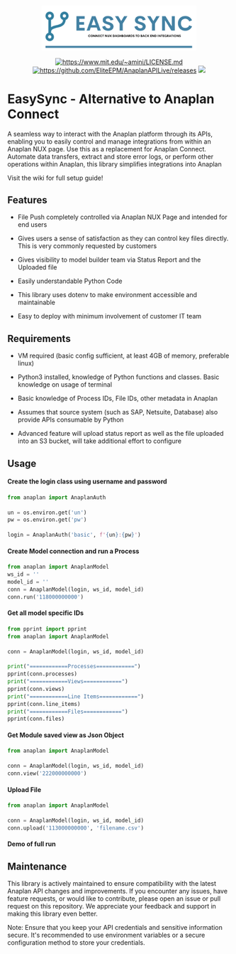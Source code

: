 <p align="center">
	<img width="350px" src="repo_images/Easy Sync Logo.png">
</p>  
<p align="center">
  <a href="https://www.mit.edu/~amini/LICENSE.md"><img alt="https://www.mit.edu/~amini/LICENSE.md" src="https://img.shields.io/badge/license-MIT-green"></a>
  <a href="https://github.com/EliteEPM/EasySync/releases"><img alt="https://github.com/EliteEPM/AnaplanAPILive/releases" src="https://img.shields.io/badge/release-1.0.0-blue.svg"></a>
  <img width = "125" src="https://forthebadge.com/images/badges/made-with-python.svg">
</p>  

# EasySync - Alternative to Anaplan Connect
A seamless way to interact with the Anaplan platform through its APIs, enabling you to easily control and manage integrations from within an Anaplan NUX page. Use this as a replacement for Anaplan Connect. Automate data transfers, extract and store error logs, or perform other operations within Anaplan, this library simplifies integrations into Anaplan

Visit the wiki for full setup guide!

## Features

- File Push completely controlled via Anaplan NUX Page and intended for end users

- Gives users a sense of satisfaction as they can control key files directly. This is very commonly requested by customers

- Gives visibility to model builder team via Status Report and the Uploaded file

- Easily understandable Python Code

- This library uses dotenv to make environment accessible and maintainable

- Easy to deploy with minimum involvement of customer IT team

## Requirements
- VM required (basic config sufficient, at least 4GB of memory, preferable linux)

- Python3 installed, knowledge of Python functions and classes. Basic knowledge on usage of terminal

- Basic knowledge of Process IDs, File IDs, other metadata in Anaplan

- Assumes that source system (such as SAP, Netsuite, Database) also provide APIs consumable by Python

- Advanced feature will upload status report as well as the file uploaded into an S3 bucket, will take additional effort to configure


## Usage

#### Create the login class using username and password
```python    
from anaplan import AnaplanAuth

un = os.environ.get('un')
pw = os.environ.get('pw')

login = AnaplanAuth('basic', f'{un}:{pw}')
```

#### Create Model connection and run a Process
```python
from anaplan import AnaplanModel
ws_id = ''
model_id = ''
conn = AnaplanModel(login, ws_id, model_id)
conn.run('118000000000')
```

#### Get all model specific IDs
```python
from pprint import pprint
from anaplan import AnaplanModel

conn = AnaplanModel(login, ws_id, model_id)

print("============Processes============")
pprint(conn.processes)
print("============Views============")
pprint(conn.views)
print("============Line Items============")
pprint(conn.line_items)
print("============Files============")
pprint(conn.files)
```

#### Get Module saved view as Json Object
```python
from anaplan import AnaplanModel

conn = AnaplanModel(login, ws_id, model_id)
conn.view('222000000000')
```    
#### Upload File
```python
from anaplan import AnaplanModel

conn = AnaplanModel(login, ws_id, model_id)
conn.upload('113000000000', 'filename.csv')
```

#### Demo of full run


## Maintenance

This library is actively maintained to ensure compatibility with the latest Anaplan API changes and improvements. If you encounter any issues, have feature requests, or would like to contribute, please open an issue or pull request on this repository. We appreciate your feedback and support in making this library even better.

Note: Ensure that you keep your API credentials and sensitive information secure. It's recommended to use environment variables or a secure configuration method to store your credentials.
